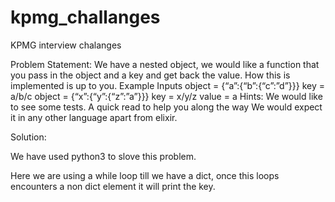 # kpmg_challanges

KPMG interview chalanges

Problem Statement: We have a nested object, we would like a function that you pass in the object and a key and get
back the value. How this is implemented is up to you.
Example Inputs
object = {“a”:{“b”:{“c”:”d”}}}
key = a/b/c
object = {“x”:{“y”:{“z”:”a”}}}
key = x/y/z
value = a
Hints:
We would like to see some tests. A quick read to help you along the way
We would expect it in any other language apart from elixir.


Solution:

We have used python3 to slove this problem.

Here we are using a while loop till we have a dict, once this loops encounters a non dict element it will print the key.
